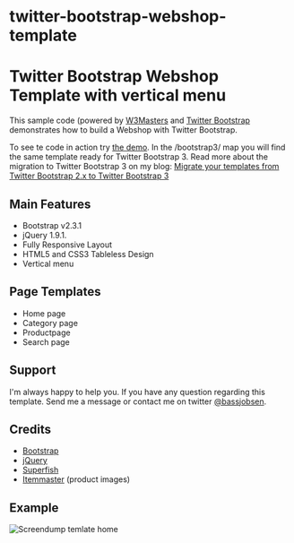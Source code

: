 twitter-bootstrap-webshop-template
======================

Twitter Bootstrap Webshop Template with vertical menu
====

This sample code (powered by [W3Masters](http://www.w3masters.nl/) and [Twitter Bootstrap](http://twitter.github.com/bootstrap/) demonstrates how to build a Webshop with Twitter Bootstrap.

To see te code in action try [the demo](http://www.w3masters.nl/webshop/). In the /bootstrap3/ map you will find the same template ready for Twitter Bootstrap 3. Read more about the migration to Twitter Bootstrap 3 on my blog: [Migrate your templates from Twitter Bootstrap 2.x to Twitter Bootstrap 3](http://bassjobsen.weblogs.fm/migrate-your-templates-from-twitter-bootstrap-2-x-to-twitter-bootstrap-3/)

Main Features
-------------

* Bootstrap v2.3.1
* jQuery 1.9.1.
* Fully Responsive Layout
* HTML5 and CSS3 Tableless Design
* Vertical menu

Page Templates
--------------

* Home page
* Category page
* Productpage
* Search page
    

Support
-------

I'm always happy to help you. If you have any question regarding this template. Send me a message or contact me on twitter [@bassjobsen](http://twitter.com/bassjobsen).

Credits
-------

* [Bootstrap](http://twitter.github.com/bootstrap/)
* [jQuery](http://www.jquery.com/)
* [Superfish](http://users.tpg.com.au/j_birch/plugins/superfish/)
* [Itemmaster](http://www.itemmaster.com/) (product images)

Example
-------
![Screendump temlate home](http://bassjobsen.weblogs.fm/wp-content/uploads/2013/03/webshop-300x238.png)

